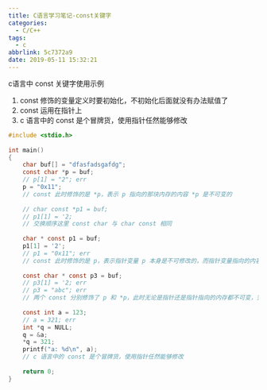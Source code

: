 ```yaml
---
title: C语言学习笔记-const关键字
categories:
  - C/C++
tags:
  - c
abbrlink: 5c7372a9
date: 2019-05-11 15:32:21
---
```


c语言中 const 关键字使用示例

1. const 修饰的变量定义时要初始化，不初始化后面就没有办法赋值了
2. const 运用在指针上
3. c 语言中的 const 是个冒牌货，使用指针任然能够修改

<!-- more -->

```c
#include <stdio.h>
 
int main()
{
    char buf[] = "dfasfadsgafdg";
    const char *p = buf;
    // p[1] = "2"; err
    p = "0x11";
    // const 此时修饰的是 *p，表示 p 指向的那块内存的内容 *p 是不可变的
 
    // char const *p1 = buf;
    // p1[1] = '2;
    // 交换顺序这里 const char 与 char const 相同
 
    char * const p1 = buf;
    p1[1] = '2';
    // p1 = "0x11"; err
    // const 此时修饰的是 p，表示指针变量 p 本身是不可修改的，而指针变量指向的内容 *p 是可以修改的
 
    const char * const p3 = buf;
    // p3[1] = '2; err
    // p3 = "abc"; err
    // 两个 const 分别修饰了 p 和 *p，此时无论是指针还是指针指向的内存都不可变，完成处于只读状态
 
    const int a = 123;
    // a = 321; err
    int *q = NULL;
    q = &a;
    *q = 321;
    printf("a: %d\n", a);
    // c 语言中的 const 是个冒牌货，使用指针任然能够修改
 
    return 0;
}
```

